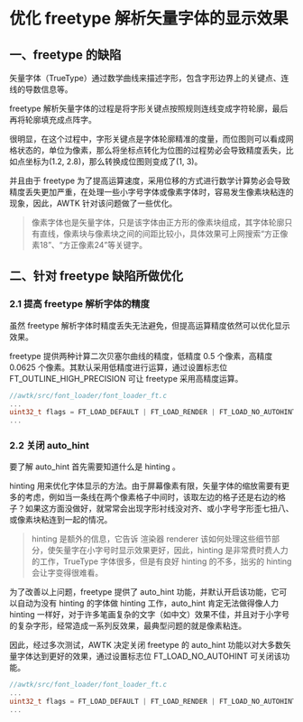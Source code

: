 # 优化 freetype 解析矢量字体的显示效果

## 一、freetype 的缺陷

矢量字体（TrueType）通过数学曲线来描述字形，包含字形边界上的关键点、连线的导数信息等。

freetype 解析矢量字体的过程是将字形关键点按照规则连线变成字符轮廓，最后再将轮廓填充成点阵字。

很明显，在这个过程中，字形关键点是字体轮廓精准的度量，而位图则可以看成网格状态的，单位为像素，那么将坐标点转化为位图的过程势必会导致精度丢失，比如点坐标为(1.2, 2.8)，那么转换成位图则变成了(1, 3)。

并且由于 freetype 为了提高运算速度，采用位移的方式进行数学计算势必会导致精度丢失更加严重，在处理一些小字号字体或像素字体时，容易发生像素块粘连的现象，因此，AWTK 针对该问题做了一些优化。

> 像素字体也是矢量字体，只是该字体由正方形的像素块组成，其字体轮廓只有直线，像素块与像素块之间的间距比较小，具体效果可上网搜索“方正像素18”、“方正像素24”等关键字。

## 二、针对 freetype 缺陷所做优化

### 2.1 提高 freetype 解析字体的精度

虽然 freetype  解析字体时精度丢失无法避免，但提高运算精度依然可以优化显示效果。

freetype  提供两种计算二次贝塞尔曲线的精度，低精度 0.5 个像素，高精度 0.0625 个像素。其默认采用低精度进行运算，通过设置标志位 FT\_OUTLINE\_HIGH\_PRECISION 可让 freetype  采用高精度运算。

```c
//awtk/src/font_loader/font_loader_ft.c
...
uint32_t flags = FT_LOAD_DEFAULT | FT_LOAD_RENDER | FT_LOAD_NO_AUTOHINT | FT_OUTLINE_HIGH_PRECISION;
...
```

### 2.2 关闭 auto\_hint

要了解 auto\_hint 首先需要知道什么是 hinting 。

hinting 用来优化字体显示的方法。由于屏幕像素有限，矢量字体的缩放需要有更多的考虑，例如当一条线在两个像素格子中间时，该取左边的格子还是右边的格子？如果这方面没做好，就常常会出现字形衬线没对齐、或小字号字形歪七扭八、或像素块粘连到一起的情况。

> hinting 是额外的信息，它告诉 渲染器 renderer 该如何处理这些细节部分，使矢量字在小字号时显示效果更好，因此，hinting 是非常费时费人力的工作，TrueType 字体很多，但是有良好 hinting 的不多，拙劣的 hinting 会让字变得很难看。

为了改善以上问题，freetype 提供了 auto\_hint 功能，并默认开启该功能，它可以自动为没有 hinting 的字体做 hinting 工作，auto\_hint 肯定无法做得像人力 hinting  一样好，对于许多笔画复杂的文字（如中文）效果不佳，并且对于小字号的复杂字形，经常造成一系列反效果，最典型问题的就是像素粘连。

因此，经过多次测试，AWTK 决定关闭 freetype 的 auto\_hint 功能以对大多数矢量字体达到更好的效果，通过设置标志位 FT\_LOAD\_NO\_AUTOHINT 可关闭该功能。

```c
//awtk/src/font_loader/font_loader_ft.c
...
uint32_t flags = FT_LOAD_DEFAULT | FT_LOAD_RENDER | FT_LOAD_NO_AUTOHINT | FT_OUTLINE_HIGH_PRECISION;
...
```
